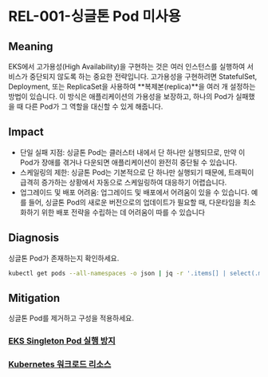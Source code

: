 # REL-001-싱글톤 Pod 미사용

## Meaning
EKS에서 고가용성(High Availability)을 구현하는 것은 여러 인스턴스를 실행하여 서비스가 중단되지 않도록 하는 중요한 전략입니다. 고가용성을 구현하려면 StatefulSet, Deployment, 또는 ReplicaSet을 사용하여 **복제본(replica)**을 여러 개 설정하는 방법이 있습니다. 이 방식은 애플리케이션의 가용성을 보장하고, 하나의 Pod가 실패했을 때 다른 Pod가 그 역할을 대신할 수 있게 해줍니다.

## Impact
- 단일 실패 지점: 싱글톤 Pod는 클러스터 내에서 단 하나만 실행되므로, 만약 이 Pod가 장애를 겪거나 다운되면 애플리케이션이 완전히 중단될 수 있습니다.
- 스케일링의 제한: 싱글톤 Pod는 기본적으로 단 하나만 실행되기 때문에, 트래픽이 급격히 증가하는 상황에서 자동으로 스케일링하여 대응하기 어렵습니다.
- 업그레이드 및 배포 어려움: 업그레이드 및 배포에서 어려움이 있을 수 있습니다. 예를 들어, 싱글톤 Pod의 새로운 버전으로의 업데이트가 필요할 때, 다운타임을 최소화하기 위한 배포 전략을 수립하는 데 어려움이 따를 수 있습니다

## Diagnosis
싱글톤 Pod가 존재하는지 확인하세요.

```bash
kubectl get pods --all-namespaces -o json | jq -r '.items[] | select(.metadata.ownerReferences | length == 0) | "namespace: \(.metadata.namespace) | podName: \(.metadata.name)"'
```

## Mitigation
싱글톤 Pod를 제거하고 구성을 적용하세요.

### [EKS Singleton Pod 실행 방지](https://docs.aws.amazon.com/ko_kr/eks/latest/best-practices/application.html#_recommendations)
### [Kubernetes 워크로드 리소스](https://kubernetes.io/ko/docs/concepts/workloads/controllers/)